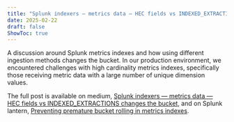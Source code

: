 ```yaml
---
title: "Splunk indexers — metrics data — HEC fields vs INDEXED_EXTRACTIONS changes the bucket"
date: 2025-02-22
draft: false
ShowToc: true
---
```

A discussion around Splunk metrics indexes and how using different ingestion methods changes the bucket. In our production environment, we encountered challenges with high cardinality metrics indexes, specifically those receiving metric data with a large number of unique dimension values.

The full post is available on medium, [Splunk indexers — metrics data — HEC fields vs INDEXED_EXTRACTIONS changes the bucket](https://medium.com/@gjanders03/splunk-indexers-metrics-data-hec-fields-vs-indexed-extractions-changes-the-bucket-ed4fba8b2674), and on Splunk lantern, [Preventing premature bucket rolling in metrics indexes](https://lantern.splunk.com/Splunk_Platform/Product_Tips/Data_Management/Preventing_premature_bucket_rolling_in_metrics_indexes).
